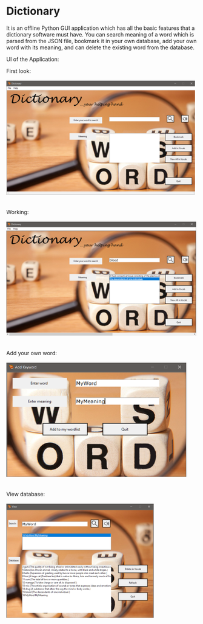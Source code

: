 # Dictionary
It is an offline Python GUI application which has all the basic features that a dictionary software must have. You can search meaning of a word which is parsed from the JSON file, bookmark it in your own database, add your own word with its meaning, and can delete the existing word from the database.


UI of the Application:


First look:  <br> <br>
<img src = "icon/user_interface.PNG" height = 300>
<br> <br><br> 
Working:     <br> <br>
<img src = "icon/working.PNG" height = 300>
<br><br><br>
Add your own word:   <br> <br>
<img src = "icon/Add.PNG" height = 300>
<br><br><br> 
View database:        <br> <br>
<img src = "icon/View.PNG" height = 300>
